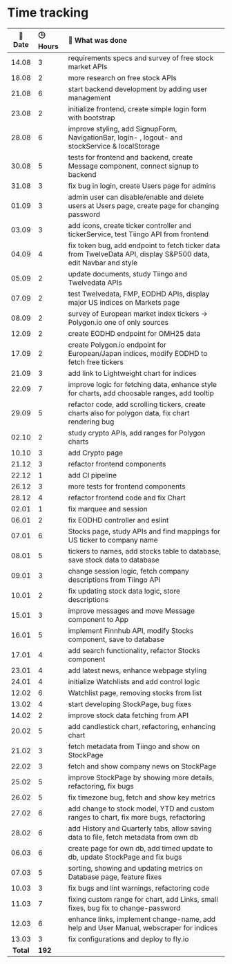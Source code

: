 # Time tracking

| :calendar: Date  | :clock3: Hours | :memo: What was done |
| :-----: | :--- | :----- |
| 14.08 | 3    | requirements specs and survey of free stock market APIs |
| 18.08 | 2    | more research on free stock APIs |
| 21.08 | 6    | start backend development by adding user management |
| 23.08 | 2    | initialize frontend, create simple login form with bootstrap |
| 28.08 | 6    | improve styling, add SignupForm, NavigationBar, login- , logout- and stockService & localStorage|
| 30.08 | 5    | tests for frontend and backend, create Message component, connect signup to backend |
| 31.08 | 3    | fix bug in login, create Users page for admins |
| 01.09 | 3    | admin user can disable/enable and delete users at Users page, create page for changing password |
| 03.09 | 3    | add icons, create ticker controller and tickerService, test Tiingo API from frontend |
| 04.09 | 4    | fix token bug, add endpoint to fetch ticker data from TwelveData API, display S&P500 data, edit Navbar and style |
| 05.09 | 2    | update documents, study Tiingo and Twelvedata APIs |
| 07.09 | 2    | test Twelvedata, FMP, EODHD APIs, display major US indices on Markets page |
| 08.09 | 2    | survey of European market index tickers -> Polygon.io one of only sources |
| 12.09 | 2    | create EODHD endpoint for OMH25 data |
| 17.09 | 2    | create Polygon.io endpoint for European/Japan indices, modify EODHD to fetch free tickers |
| 21.09 | 3    | add link to Lightweight chart for indices |
| 22.09 | 7    | improve logic for fetching data, enhance style for charts, add choosable ranges, add tooltip |
| 29.09 | 5    | refactor code, add scrolling tickers, create charts also for polygon data, fix chart rendering bug |
| 02.10 | 2    | study crypto APIs, add ranges for Polygon charts |
| 10.10 | 3    | add Crypto page |
| 21.12 | 3    | refactor frontend components |
| 22.12 | 1    | add CI pipeline |
| 26.12 | 3    | more tests for frontend components |
| 28.12 | 4    | refactor frontend code and fix Chart |
| 02.01 | 1    | fix marquee and session |
| 06.01 | 2    | fix EODHD controller and eslint |
| 07.01 | 6    | Stocks page, study APIs and find mappings for US ticker to company name |
| 08.01 | 5    | tickers to names, add stocks table to database, save stock data to database |
| 09.01 | 3    | change session logic, fetch company descriptions from Tiingo API |
| 10.01 | 2    | fix updating stock data logic, store descriptions |
| 15.01 | 3    | improve messages and move Message component to App |
| 16.01 | 5    | implement Finnhub API, modify Stocks component, save to database |
| 17.01 | 4    | add search functionality, refactor Stocks component |
| 23.01 | 4    | add latest news, enhance webpage styling |
| 24.01 | 4    | initialize Watchlists and add control logic |
| 12.02 | 6    | Watchlist page, removing stocks from list |
| 13.02 | 4    | start developing StockPage, bug fixes |
| 14.02 | 2    | improve stock data fetching from API |
| 20.02 | 5    | add candlestick chart, refactoring, enhancing chart |
| 21.02 | 3    | fetch metadata from Tiingo and show on StockPage |
| 22.02 | 3    | fetch and show company news on StockPage |
| 25.02 | 5    | improve StockPage by showing more details, refactoring, fix bugs |
| 26.02 | 5    | fix timezone bug, fetch and show key metrics |
| 27.02 | 6    | add change to stock model, YTD and custom ranges to chart, fix more bugs, refactoring |
| 28.02 | 6    | add History and Quarterly tabs, allow saving data to file, fetch metadata from own db |
| 06.03 | 6    | create page for own db, add timed update to db, update StockPage and fix bugs |
| 07.03 | 5    | sorting, showing and updating metrics on Database page, feature fixes |
| 10.03 | 3    | fix bugs and lint warnings, refactoring code |
| 11.03 | 7    | fixing custom range for chart, add Links, small fixes, bug fix to change-password |
| 12.03 | 6    | enhance links, implement change-name, add help and User Manual, webscraper for indices |
| 13.03 | 3    | fix configurations and deploy to fly.io |
| **Total** | **192** | |
